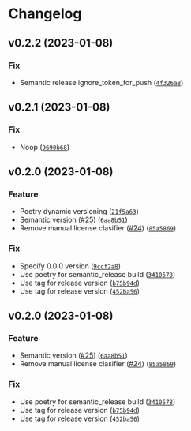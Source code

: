 # Changelog

<!--next-version-placeholder-->

## v0.2.2 (2023-01-08)
### Fix
* Semantic release ignore_token_for_push ([`4f326a8`](https://github.com/iskhakovt/uk-invitation-letter/commit/4f326a826091a9d169b1719fa747169ae4d402f2))

## v0.2.1 (2023-01-08)
### Fix
* Noop ([`9690b68`](https://github.com/iskhakovt/uk-invitation-letter/commit/9690b68ce9d8308123baa4495ffe5c49086953be))

## v0.2.0 (2023-01-08)
### Feature
* Poetry dynamic versioning ([`21f5a63`](https://github.com/iskhakovt/uk-invitation-letter/commit/21f5a6354f47414c24ba8b009e5ed8b19954cefd))
* Semantic version ([#25](https://github.com/iskhakovt/uk-invitation-letter/issues/25)) ([`6aa8b51`](https://github.com/iskhakovt/uk-invitation-letter/commit/6aa8b51f6d9d889ebb1e8288702a473e1f13be8b))
* Remove manual license clasifier ([#24](https://github.com/iskhakovt/uk-invitation-letter/issues/24)) ([`85a5869`](https://github.com/iskhakovt/uk-invitation-letter/commit/85a5869ca03f1aa47df892a314cbb87ef94c4ba3))

### Fix
* Specify 0.0.0 version ([`9ccf2a8`](https://github.com/iskhakovt/uk-invitation-letter/commit/9ccf2a8066d41dbc7fd234109d74af46752c9ebc))
* Use poetry for semantic_release build ([`3410578`](https://github.com/iskhakovt/uk-invitation-letter/commit/341057820e570d73b5865e7115ec1707a2b1a2cb))
* Use tag for release version ([`b75b94d`](https://github.com/iskhakovt/uk-invitation-letter/commit/b75b94d37acbfffc2fa84ddcbfcd2b281b04739e))
* Use tag for release version ([`452ba56`](https://github.com/iskhakovt/uk-invitation-letter/commit/452ba56a7a13d2d5a50eaaf964bac23ce6a6dc37))

## v0.2.0 (2023-01-08)
### Feature
* Semantic version ([#25](https://github.com/iskhakovt/uk-invitation-letter/issues/25)) ([`6aa8b51`](https://github.com/iskhakovt/uk-invitation-letter/commit/6aa8b51f6d9d889ebb1e8288702a473e1f13be8b))
* Remove manual license clasifier ([#24](https://github.com/iskhakovt/uk-invitation-letter/issues/24)) ([`85a5869`](https://github.com/iskhakovt/uk-invitation-letter/commit/85a5869ca03f1aa47df892a314cbb87ef94c4ba3))

### Fix
* Use poetry for semantic_release build ([`3410578`](https://github.com/iskhakovt/uk-invitation-letter/commit/341057820e570d73b5865e7115ec1707a2b1a2cb))
* Use tag for release version ([`b75b94d`](https://github.com/iskhakovt/uk-invitation-letter/commit/b75b94d37acbfffc2fa84ddcbfcd2b281b04739e))
* Use tag for release version ([`452ba56`](https://github.com/iskhakovt/uk-invitation-letter/commit/452ba56a7a13d2d5a50eaaf964bac23ce6a6dc37))
